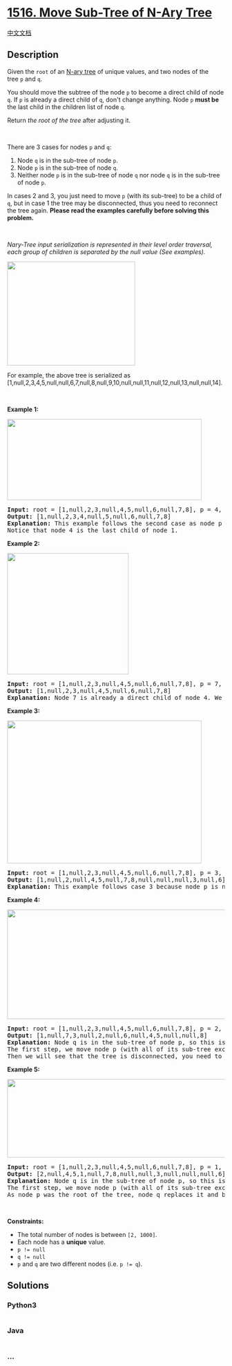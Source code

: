 # [1516. Move Sub-Tree of N-Ary Tree](https://leetcode.com/problems/move-sub-tree-of-n-ary-tree)

[中文文档](/solution/1500-1599/1516.Move%20Sub-Tree%20of%20N-Ary%20Tree/README.md)

## Description

<p>Given the <code>root</code> of an&nbsp;<a href="https://leetcode.com/articles/introduction-to-n-ary-trees/">N-ary tree</a>&nbsp;of unique values, and two nodes of the tree&nbsp;<code>p</code> and <code>q</code>.</p>

<p>You should move&nbsp;the subtree of the node&nbsp;<code>p</code>&nbsp;to become a direct child of node <code>q</code>. If <code>p</code>&nbsp;is already a direct child of <code>q</code>, don&#39;t change anything. Node <code>p</code> <strong>must be</strong> the last child in the children list of node <code>q</code>.</p>

<p>Return <em>the root of the tree</em> after adjusting it.</p>

<p>&nbsp;</p>

<p>There are 3 cases for nodes <code>p</code> and <code>q</code>:</p>

<ol>
	<li>Node <code>q</code> is in the sub-tree of node <code>p</code>.</li>
	<li>Node <code>p</code> is in the sub-tree of node <code>q</code>.</li>
	<li>Neither node <code>p</code> is&nbsp;in the sub-tree of node <code>q</code> nor node <code>q</code> is in the sub-tree of node <code>p</code>.</li>
</ol>

<p>In cases 2 and 3, you just need to move <code><span>p</span></code>&nbsp;(with its sub-tree) to be a child of <code>q</code>, but in case 1 the tree may be disconnected, thus you need to reconnect the tree again. <strong>Please read the examples carefully before solving this problem.</strong></p>

<p>&nbsp;</p>

<p><em>Nary-Tree input serialization&nbsp;is represented in their level order traversal, each group of children is separated by the null value (See examples).</em></p>

<p><img alt="" src="https://cdn.jsdelivr.net/gh/doocs/leetcode@main/solution/1500-1599/1516.Move%20Sub-Tree%20of%20N-Ary%20Tree/images/sample_4_964.png" style="width: 296px; height: 241px;" /></p>

<p>For example, the above tree is serialized as [1,null,2,3,4,5,null,null,6,7,null,8,null,9,10,null,null,11,null,12,null,13,null,null,14].</p>

<p>&nbsp;</p>
<p><strong>Example 1:</strong></p>
<img alt="" src="https://cdn.jsdelivr.net/gh/doocs/leetcode@main/solution/1500-1599/1516.Move%20Sub-Tree%20of%20N-Ary%20Tree/images/move_e1.jpg" style="width: 450px; height: 188px;" />
<pre>
<strong>Input:</strong> root = [1,null,2,3,null,4,5,null,6,null,7,8], p = 4, q = 1
<strong>Output:</strong> [1,null,2,3,4,null,5,null,6,null,7,8]
<strong>Explanation:</strong> This example follows the second case as node p is in the sub-tree of node q. We move node p with its sub-tree to be a direct child of node q.
Notice that node 4 is the last child of node 1.</pre>

<p><strong>Example 2:</strong></p>
<img alt="" src="https://cdn.jsdelivr.net/gh/doocs/leetcode@main/solution/1500-1599/1516.Move%20Sub-Tree%20of%20N-Ary%20Tree/images/move_e2.jpg" style="width: 281px; height: 281px;" />
<pre>
<strong>Input:</strong> root = [1,null,2,3,null,4,5,null,6,null,7,8], p = 7, q = 4
<strong>Output:</strong> [1,null,2,3,null,4,5,null,6,null,7,8]
<strong>Explanation:</strong> Node 7 is already a direct child of node 4. We don&#39;t change anything.
</pre>

<p><strong>Example 3:</strong></p>
<img alt="" src="https://cdn.jsdelivr.net/gh/doocs/leetcode@main/solution/1500-1599/1516.Move%20Sub-Tree%20of%20N-Ary%20Tree/images/move_e3.jpg" style="width: 450px; height: 331px;" />
<pre>
<strong>Input:</strong> root = [1,null,2,3,null,4,5,null,6,null,7,8], p = 3, q = 8
<strong>Output:</strong> [1,null,2,null,4,5,null,7,8,null,null,null,3,null,6]
<strong>Explanation:</strong> This example follows case 3 because node p is not in the sub-tree of node q and vice-versa. We can move node 3 with its sub-tree and make it as node 8&#39;s child.
</pre>

<p><strong>Example 4:</strong></p>
<img alt="" src="https://cdn.jsdelivr.net/gh/doocs/leetcode@main/solution/1500-1599/1516.Move%20Sub-Tree%20of%20N-Ary%20Tree/images/move_e4.jpg" style="width: 700px; height: 254px;" />
<pre>
<strong>Input:</strong> root = [1,null,2,3,null,4,5,null,6,null,7,8], p = 2, q = 7
<strong>Output:</strong> [1,null,7,3,null,2,null,6,null,4,5,null,null,8]
<strong>Explanation:</strong> Node q is in the sub-tree of node p, so this is case 1.
The first step, we move node p (with all of its sub-tree except for node q) and add it as a child to node q.
Then we will see that the tree is disconnected, you need to reconnect node q to replace node p as shown.
</pre>

<p><strong>Example 5:</strong></p>
<img alt="" src="https://cdn.jsdelivr.net/gh/doocs/leetcode@main/solution/1500-1599/1516.Move%20Sub-Tree%20of%20N-Ary%20Tree/images/move_e5.jpg" style="width: 700px; height: 182px;" />
<pre>
<strong>Input:</strong> root = [1,null,2,3,null,4,5,null,6,null,7,8], p = 1, q = 2
<strong>Output:</strong> [2,null,4,5,1,null,7,8,null,null,3,null,null,null,6]
<strong>Explanation:</strong> Node q is in the sub-tree of node p, so this is case 1.
The first step, we move node p (with all of its sub-tree except for node q) and add it as a child to node q.
As node p was the root of the tree, node q replaces it and becomes the root of the tree.
</pre>

<p>&nbsp;</p>
<p><strong>Constraints:</strong></p>

<ul>
	<li>The total number of nodes is between <code>[2,&nbsp;1000]</code>.</li>
	<li>Each&nbsp;node has a <strong>unique</strong> value.</li>
	<li><code>p != null</code></li>
	<li><code>q != null</code></li>
	<li><code>p</code> and <code>q</code> are two different nodes (i.e. <code>p != q</code>).</li>
</ul>


## Solutions

<!-- tabs:start -->

### **Python3**

```python

```

### **Java**

```java

```

### **...**

```

```

<!-- tabs:end -->
